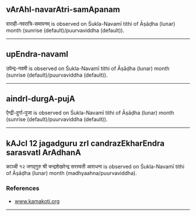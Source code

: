 ## vArAhI-navarAtri-samApanam
वाराही-नवरात्रि-समापनम् is observed on Śukla-Navamī tithi of Āṣāḍha (lunar) month (sunrise (default)/puurvaviddha (default)).



---
## upEndra-navamI
उपेन्द्र-नवमी is observed on Śukla-Navamī tithi of Āṣāḍha (lunar) month (sunrise (default)/puurvaviddha (default)).



---
## aindrI-durgA-pujA
ऐन्द्री-दुर्गा-पुजा is observed on Śukla-Navamī tithi of Āṣāḍha (lunar) month (sunrise (default)/puurvaviddha (default)).



---
## kAJcI 12 jagadguru zrI candrazEkharEndra sarasvatI ArAdhanA
काञ्ची १२ जगद्गुरु श्री चन्द्रशेखरेन्द्र सरस्वती आराधना is observed on Śukla-Navamī tithi of Āṣāḍha (lunar) month (madhyaahna/puurvaviddha).


### References
* www.kamakoti.org


---
